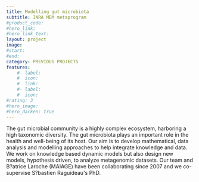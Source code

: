 ```yaml
---
title: Modelling gut microbiota
subtitle: INRA MEM metaprogram
#product_code: 
#hero_link: 
#hero_link_text: 
layout: project
image: 
#start:
#end: 
category: PREVIOUS PROJECTS
features:
    #- label: 
    #  icon: 
    #  link: 
    #- label: 
    #  icon: 
#rating: 3
#hero_image: 
#hero_darken: true
---
```





The gut microbial community is a highly complex ecosystem, harboring a high taxonomic diversity. The gut microbiota plays an important role in the health and well-being of its host. Our aim is to develop mathematical, data analysis and modelling approaches to help integrate knowledge and data. We work on knowledge based dynamic models but also design new models, hypothesis driven, to analyze metagenomic datasets. Our team and B?atrice Laroche (MAIAGE) have been collaborating since 2007 and we co-supervise S?bastien Raguideau's PhD.
